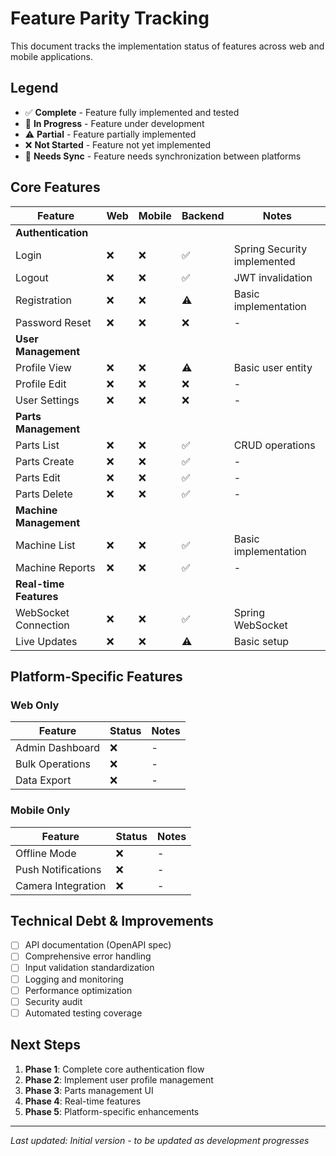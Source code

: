 # Feature Parity Tracking

This document tracks the implementation status of features across web and mobile applications.

## Legend

- ✅ **Complete** - Feature fully implemented and tested
- 🚧 **In Progress** - Feature under development
- ⚠️ **Partial** - Feature partially implemented
- ❌ **Not Started** - Feature not yet implemented
- 🔄 **Needs Sync** - Feature needs synchronization between platforms

## Core Features

| Feature                | Web | Mobile | Backend | Notes                       |
| ---------------------- | --- | ------ | ------- | --------------------------- |
| **Authentication**     |
| Login                  | ❌  | ❌     | ✅      | Spring Security implemented |
| Logout                 | ❌  | ❌     | ✅      | JWT invalidation            |
| Registration           | ❌  | ❌     | ⚠️      | Basic implementation        |
| Password Reset         | ❌  | ❌     | ❌      | -                           |
| **User Management**    |
| Profile View           | ❌  | ❌     | ⚠️      | Basic user entity           |
| Profile Edit           | ❌  | ❌     | ❌      | -                           |
| User Settings          | ❌  | ❌     | ❌      | -                           |
| **Parts Management**   |
| Parts List             | ❌  | ❌     | ✅      | CRUD operations             |
| Parts Create           | ❌  | ❌     | ✅      | -                           |
| Parts Edit             | ❌  | ❌     | ✅      | -                           |
| Parts Delete           | ❌  | ❌     | ✅      | -                           |
| **Machine Management** |
| Machine List           | ❌  | ❌     | ✅      | Basic implementation        |
| Machine Reports        | ❌  | ❌     | ✅      | -                           |
| **Real-time Features** |
| WebSocket Connection   | ❌  | ❌     | ✅      | Spring WebSocket            |
| Live Updates           | ❌  | ❌     | ⚠️      | Basic setup                 |

## Platform-Specific Features

### Web Only

| Feature         | Status | Notes |
| --------------- | ------ | ----- |
| Admin Dashboard | ❌     | -     |
| Bulk Operations | ❌     | -     |
| Data Export     | ❌     | -     |

### Mobile Only

| Feature            | Status | Notes |
| ------------------ | ------ | ----- |
| Offline Mode       | ❌     | -     |
| Push Notifications | ❌     | -     |
| Camera Integration | ❌     | -     |

## Technical Debt & Improvements

- [ ] API documentation (OpenAPI spec)
- [ ] Comprehensive error handling
- [ ] Input validation standardization
- [ ] Logging and monitoring
- [ ] Performance optimization
- [ ] Security audit
- [ ] Automated testing coverage

## Next Steps

1. **Phase 1**: Complete core authentication flow
2. **Phase 2**: Implement user profile management
3. **Phase 3**: Parts management UI
4. **Phase 4**: Real-time features
5. **Phase 5**: Platform-specific enhancements

---

_Last updated: Initial version - to be updated as development progresses_
